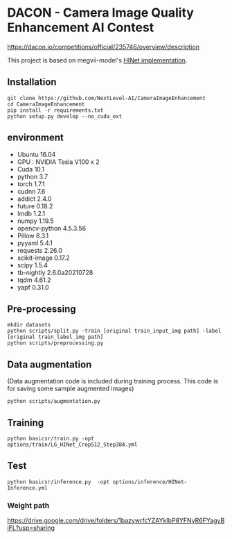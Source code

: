 # DACON - Camera Image Quality Enhancement AI Contest
https://dacon.io/competitions/official/235746/overview/description

This project is based on megvii-model's [HINet implementation](https://github.com/megvii-model/HINet).

## Installation
```
git clone https://github.com/NextLevel-AI/CameraImageEnhancement
cd CameraImageEnhancement
pip install -r requirements.txt
python setup.py develop --no_cuda_ext
```

## environment
- Ubuntu 16.04
- GPU : NVIDIA Tesla V100 x 2
- Cuda 10.1
- python 3.7
- torch 1.7.1
- cudnn 7.6
- addict 2.4.0
- future 0.18.2
- lmdb 1.2.1
- numpy 1.19.5
- opencv-python 4.5.3.56
- Pillow 8.3.1
- pyyaml 5.4.1
- requests 2.26.0
- scikit-image 0.17.2
- scipy 1.5.4
- tb-nightly 2.6.0a20210728
- tqdm 4.61.2
- yapf 0.31.0

## Pre-processing
```
mkdir datasets
python scripts/split.py -train [original train_input_img path] -label [original train_label_img path]
python scripts/preprocessing.py
```
## Data augmentation
(Data augmentation code is included during training process. This code is for saving some sample augmented images)

`python scripts/augmentation.py`

## Training
`python basicsr/train.py -opt options/train/LG_HINet_Crop512_Step384.yml`

## Test
`python basicsr/inference.py  -opt options/inference/HINet-Inference.yml`

### Weight path
https://drive.google.com/drive/folders/1bazywrfcYZAYkIbP8YFNyR6FYagyBiFL?usp=sharing





